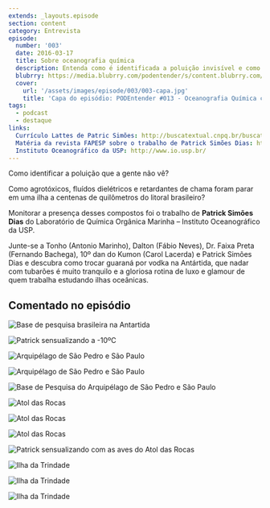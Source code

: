 ```yaml
---
extends: _layouts.episode
section: content
category: Entrevista
episode:
  number: '003'
  date: 2016-03-17
  title: Sobre oceanografia química
  description: Entenda como é identificada a poluição invisível e como agrotóxicos e outros poluentes foram parar em uma ilha há centenas de quilômetros do litoral brasileiro. 
  blubrry: https://media.blubrry.com/podentender/s/content.blubrry.com/podentender/PODEntender_003_sobre_oceanografia_quimica.mp3
  cover:
    url: '/assets/images/episode/003/003-capa.jpg'
    title: 'Capa do episódio: PODEntender #013 - Oceanografia Química com Patrick Simões Dias'
tags:
  - podcast
  - destaque
links:
  Currículo Lattes de Patric Simões: http://buscatextual.cnpq.br/buscatextual/visualizacv.do?id=K4262622Y4
  Matéria da revista FAPESP sobre o trabalho de Patrick Simões Dias: http://revistapesquisa.fapesp.br/2013/07/26/poluicao-que-vem-de-longe/
  Instituto Oceanográfico da USP: http://www.io.usp.br/
---
```


Como identificar a poluição que a gente não vê?

Como agrotóxicos, fluídos dielétricos e retardantes de chama
foram parar em uma ilha a centenas de quilômetros do litoral
brasileiro?

Monitorar a presença desses compostos foi o trabalho de
**Patrick Simões Dias** do Laboratório de Química Orgânica Marinha
– Instituto Oceanográfico da USP.

Junte-se a Tonho (Antonio Marinho), Dalton (Fábio Neves),
Dr. Faixa Preta (Fernando Bachega), 10º dan do Kumon (Carol Lacerda)
e Patrick Simões Dias e descubra como trocar guaraná por vodka na
Antártida, que nadar com tubarões é muito tranquilo e a
gloriosa rotina de luxo e glamour de quem trabalha estudando
ilhas oceânicas.

## Comentado no episódio

![Base de pesquisa brasileira na Antartida](/assets/images/episode/003/base-pesquisa-brasileira-antartida.jpg)

![Patrick sensualizando a -10ºC](/assets/images/episode/003/patrick-sensualizando-a-menos-dez.jpg)

![Arquipélago de São Pedro e São Paulo](/assets/images/episode/003/arquipelago-de-sao-pedro-e-sao-paulo.jpg)

![Arquipélago de São Pedro e São Paulo](/assets/images/episode/003/arquipelago-de-sao-pedro-e-sao-paulo-2.jpg)

![Base de Pesquisa do Arquipélago de São Pedro e São Paulo](/assets/images/episode/003/base-de-pesquisa-do-arquipelago-de-sao-pedro-e-sao-paulo.jpg)

![Atol das Rocas](/assets/images/episode/003/atol-das-rocas.jpg)

![Atol das Rocas](/assets/images/episode/003/atol-das-rocas-2.jpg)

![Atol das Rocas](/assets/images/episode/003/atol-das-rocas-3.jpg)

![Patrick sensualizando com as aves do Atol das Rocas](/assets/images/episode/003/patrick-aves-atol-das-rocas.jpg)

![Ilha da Trindade](/assets/images/episode/003/ilha-da-trindade.jpg)

![Ilha da Trindade](/assets/images/episode/003/ilha-da-trindade-2.jpg)

![Ilha da Trindade](/assets/images/episode/003/ilha-da-trindade-3.jpg)
